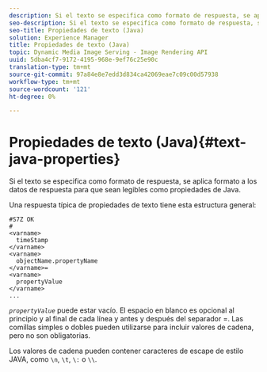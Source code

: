 ```yaml
---
description: Si el texto se especifica como formato de respuesta, se aplica formato a los datos de respuesta para que sean legibles como propiedades de Java.
seo-description: Si el texto se especifica como formato de respuesta, se aplica formato a los datos de respuesta para que sean legibles como propiedades de Java.
seo-title: Propiedades de texto (Java)
solution: Experience Manager
title: Propiedades de texto (Java)
topic: Dynamic Media Image Serving - Image Rendering API
uuid: 5dba4cf7-9172-4195-968e-9ef76c25e90c
translation-type: tm+mt
source-git-commit: 97a84e8e7edd3d834ca42069eae7c09c00d57938
workflow-type: tm+mt
source-wordcount: '121'
ht-degree: 0%

---
```



# Propiedades de texto (Java){#text-java-properties}

Si el texto se especifica como formato de respuesta, se aplica formato a los datos de respuesta para que sean legibles como propiedades de Java.

Una respuesta típica de propiedades de texto tiene esta estructura general:

```
#S7Z OK
#
<varname>
  timeStamp
</varname>
<varname>
  objectName.propertyName
</varname>=
<varname>
  propertyValue
</varname>
...
```

*`propertyValue`* puede estar vacío. El espacio en blanco es opcional al principio y al final de cada línea y antes y después del separador =. Las comillas simples o dobles pueden utilizarse para incluir valores de cadena, pero no son obligatorias.

Los valores de cadena pueden contener caracteres de escape de estilo JAVA, como `\n`, `\t`, `\:` o `\\`.
